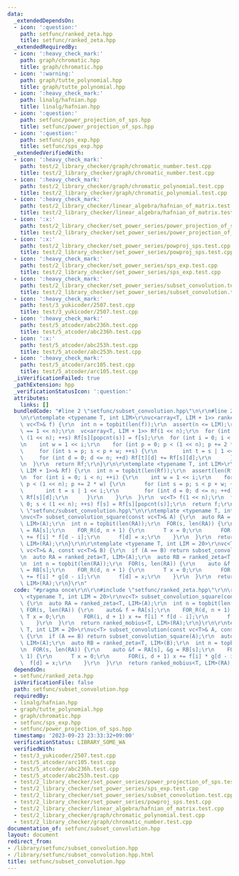 ```yaml
---
data:
  _extendedDependsOn:
  - icon: ':question:'
    path: setfunc/ranked_zeta.hpp
    title: setfunc/ranked_zeta.hpp
  _extendedRequiredBy:
  - icon: ':heavy_check_mark:'
    path: graph/chromatic.hpp
    title: graph/chromatic.hpp
  - icon: ':warning:'
    path: graph/tutte_polynomial.hpp
    title: graph/tutte_polynomial.hpp
  - icon: ':heavy_check_mark:'
    path: linalg/hafnian.hpp
    title: linalg/hafnian.hpp
  - icon: ':question:'
    path: setfunc/power_projection_of_sps.hpp
    title: setfunc/power_projection_of_sps.hpp
  - icon: ':question:'
    path: setfunc/sps_exp.hpp
    title: setfunc/sps_exp.hpp
  _extendedVerifiedWith:
  - icon: ':heavy_check_mark:'
    path: test/2_library_checker/graph/chromatic_number.test.cpp
    title: test/2_library_checker/graph/chromatic_number.test.cpp
  - icon: ':heavy_check_mark:'
    path: test/2_library_checker/graph/chromatic_polynomial.test.cpp
    title: test/2_library_checker/graph/chromatic_polynomial.test.cpp
  - icon: ':heavy_check_mark:'
    path: test/2_library_checker/linear_algebra/hafnian_of_matrix.test.cpp
    title: test/2_library_checker/linear_algebra/hafnian_of_matrix.test.cpp
  - icon: ':x:'
    path: test/2_library_checker/set_power_series/power_projection_of_sps.test.cpp
    title: test/2_library_checker/set_power_series/power_projection_of_sps.test.cpp
  - icon: ':x:'
    path: test/2_library_checker/set_power_series/powproj_sps.test.cpp
    title: test/2_library_checker/set_power_series/powproj_sps.test.cpp
  - icon: ':heavy_check_mark:'
    path: test/2_library_checker/set_power_series/sps_exp.test.cpp
    title: test/2_library_checker/set_power_series/sps_exp.test.cpp
  - icon: ':heavy_check_mark:'
    path: test/2_library_checker/set_power_series/subset_convolution.test.cpp
    title: test/2_library_checker/set_power_series/subset_convolution.test.cpp
  - icon: ':heavy_check_mark:'
    path: test/3_yukicoder/2507.test.cpp
    title: test/3_yukicoder/2507.test.cpp
  - icon: ':heavy_check_mark:'
    path: test/5_atcoder/abc236h.test.cpp
    title: test/5_atcoder/abc236h.test.cpp
  - icon: ':x:'
    path: test/5_atcoder/abc253h.test.cpp
    title: test/5_atcoder/abc253h.test.cpp
  - icon: ':heavy_check_mark:'
    path: test/5_atcoder/arc105.test.cpp
    title: test/5_atcoder/arc105.test.cpp
  _isVerificationFailed: true
  _pathExtension: hpp
  _verificationStatusIcon: ':question:'
  attributes:
    links: []
  bundledCode: "#line 2 \"setfunc/subset_convolution.hpp\"\n\r\n#line 2 \"setfunc/ranked_zeta.hpp\"\
    \n\r\ntemplate <typename T, int LIM>\r\nvc<array<T, LIM + 1>> ranked_zeta(const\
    \ vc<T>& f) {\r\n  int n = topbit(len(f));\r\n  assert(n <= LIM);\r\n  assert(len(f)\
    \ == 1 << n);\r\n  vc<array<T, LIM + 1>> Rf(1 << n);\r\n  for (int s = 0; s <\
    \ (1 << n); ++s) Rf[s][popcnt(s)] = f[s];\r\n  for (int i = 0; i < n; ++i) {\r\
    \n    int w = 1 << i;\r\n    for (int p = 0; p < (1 << n); p += 2 * w) {\r\n \
    \     for (int s = p; s < p + w; ++s) {\r\n        int t = s | 1 << i;\r\n   \
    \     for (int d = 0; d <= n; ++d) Rf[t][d] += Rf[s][d];\r\n      }\r\n    }\r\
    \n  }\r\n  return Rf;\r\n}\r\n\r\ntemplate <typename T, int LIM>\r\nvc<T> ranked_mobius(vc<array<T,\
    \ LIM + 1>>& Rf) {\r\n  int n = topbit(len(Rf));\r\n  assert(len(Rf) == 1 << n);\r\
    \n  for (int i = 0; i < n; ++i) {\r\n    int w = 1 << i;\r\n    for (int p = 0;\
    \ p < (1 << n); p += 2 * w) {\r\n      for (int s = p; s < p + w; ++s) {\r\n \
    \       int t = s | 1 << i;\r\n        for (int d = 0; d <= n; ++d) Rf[t][d] -=\
    \ Rf[s][d];\r\n      }\r\n    }\r\n  }\r\n  vc<T> f(1 << n);\r\n  for (int s =\
    \ 0; s < (1 << n); ++s) f[s] = Rf[s][popcnt(s)];\r\n  return f;\r\n}\n#line 4\
    \ \"setfunc/subset_convolution.hpp\"\n\r\ntemplate <typename T, int LIM = 20>\r\
    \nvc<T> subset_convolution_square(const vc<T>& A) {\r\n  auto RA = ranked_zeta<T,\
    \ LIM>(A);\r\n  int n = topbit(len(RA));\r\n  FOR(s, len(RA)) {\r\n    auto& f\
    \ = RA[s];\r\n    FOR_R(d, n + 1) {\r\n      T x = 0;\r\n      FOR(i, d + 1) x\
    \ += f[i] * f[d - i];\r\n      f[d] = x;\r\n    }\r\n  }\r\n  return ranked_mobius<T,\
    \ LIM>(RA);\r\n}\r\n\r\ntemplate <typename T, int LIM = 20>\r\nvc<T> subset_convolution(const\
    \ vc<T>& A, const vc<T>& B) {\r\n  if (A == B) return subset_convolution_square(A);\r\
    \n  auto RA = ranked_zeta<T, LIM>(A);\r\n  auto RB = ranked_zeta<T, LIM>(B);\r\
    \n  int n = topbit(len(RA));\r\n  FOR(s, len(RA)) {\r\n    auto &f = RA[s], &g\
    \ = RB[s];\r\n    FOR_R(d, n + 1) {\r\n      T x = 0;\r\n      FOR(i, d + 1) x\
    \ += f[i] * g[d - i];\r\n      f[d] = x;\r\n    }\r\n  }\r\n  return ranked_mobius<T,\
    \ LIM>(RA);\r\n}\r\n"
  code: "#pragma once\r\n\r\n#include \"setfunc/ranked_zeta.hpp\"\r\n\r\ntemplate\
    \ <typename T, int LIM = 20>\r\nvc<T> subset_convolution_square(const vc<T>& A)\
    \ {\r\n  auto RA = ranked_zeta<T, LIM>(A);\r\n  int n = topbit(len(RA));\r\n \
    \ FOR(s, len(RA)) {\r\n    auto& f = RA[s];\r\n    FOR_R(d, n + 1) {\r\n     \
    \ T x = 0;\r\n      FOR(i, d + 1) x += f[i] * f[d - i];\r\n      f[d] = x;\r\n\
    \    }\r\n  }\r\n  return ranked_mobius<T, LIM>(RA);\r\n}\r\n\r\ntemplate <typename\
    \ T, int LIM = 20>\r\nvc<T> subset_convolution(const vc<T>& A, const vc<T>& B)\
    \ {\r\n  if (A == B) return subset_convolution_square(A);\r\n  auto RA = ranked_zeta<T,\
    \ LIM>(A);\r\n  auto RB = ranked_zeta<T, LIM>(B);\r\n  int n = topbit(len(RA));\r\
    \n  FOR(s, len(RA)) {\r\n    auto &f = RA[s], &g = RB[s];\r\n    FOR_R(d, n +\
    \ 1) {\r\n      T x = 0;\r\n      FOR(i, d + 1) x += f[i] * g[d - i];\r\n    \
    \  f[d] = x;\r\n    }\r\n  }\r\n  return ranked_mobius<T, LIM>(RA);\r\n}\r\n"
  dependsOn:
  - setfunc/ranked_zeta.hpp
  isVerificationFile: false
  path: setfunc/subset_convolution.hpp
  requiredBy:
  - linalg/hafnian.hpp
  - graph/tutte_polynomial.hpp
  - graph/chromatic.hpp
  - setfunc/sps_exp.hpp
  - setfunc/power_projection_of_sps.hpp
  timestamp: '2023-09-23 23:33:32+09:00'
  verificationStatus: LIBRARY_SOME_WA
  verifiedWith:
  - test/3_yukicoder/2507.test.cpp
  - test/5_atcoder/arc105.test.cpp
  - test/5_atcoder/abc236h.test.cpp
  - test/5_atcoder/abc253h.test.cpp
  - test/2_library_checker/set_power_series/power_projection_of_sps.test.cpp
  - test/2_library_checker/set_power_series/sps_exp.test.cpp
  - test/2_library_checker/set_power_series/subset_convolution.test.cpp
  - test/2_library_checker/set_power_series/powproj_sps.test.cpp
  - test/2_library_checker/linear_algebra/hafnian_of_matrix.test.cpp
  - test/2_library_checker/graph/chromatic_polynomial.test.cpp
  - test/2_library_checker/graph/chromatic_number.test.cpp
documentation_of: setfunc/subset_convolution.hpp
layout: document
redirect_from:
- /library/setfunc/subset_convolution.hpp
- /library/setfunc/subset_convolution.hpp.html
title: setfunc/subset_convolution.hpp
---
```

